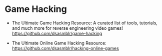 # Game Hacking

- The Ultimate Game Hacking Resource: A curated list of tools, tutorials, and much more for reverse engineering video games!
https://github.com/dsasmblr/game-hacking

- The Ultimate Online Game Hacking Resource: https://github.com/dsasmblr/hacking-online-games
